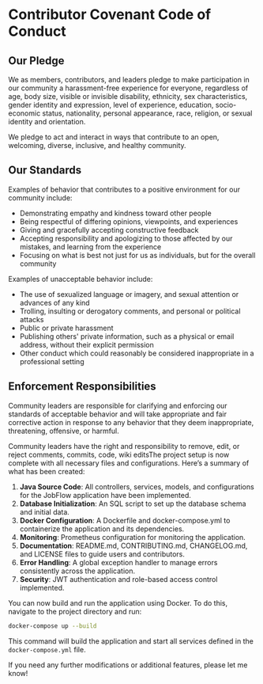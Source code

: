 # Contributor Covenant Code of Conduct

## Our Pledge

We as members, contributors, and leaders pledge to make participation in our
community a harassment-free experience for everyone, regardless of age, body
size, visible or invisible disability, ethnicity, sex characteristics, gender
identity and expression, level of experience, education, socio-economic status,
nationality, personal appearance, race, religion, or sexual identity
and orientation.

We pledge to act and interact in ways that contribute to an open, welcoming,
diverse, inclusive, and healthy community.

## Our Standards

Examples of behavior that contributes to a positive environment for our
community include:

* Demonstrating empathy and kindness toward other people
* Being respectful of differing opinions, viewpoints, and experiences
* Giving and gracefully accepting constructive feedback
* Accepting responsibility and apologizing to those affected by our mistakes,
  and learning from the experience
* Focusing on what is best not just for us as individuals, but for the
  overall community

Examples of unacceptable behavior include:

* The use of sexualized language or imagery, and sexual attention or
  advances of any kind
* Trolling, insulting or derogatory comments, and personal or political attacks
* Public or private harassment
* Publishing others' private information, such as a physical or email
  address, without their explicit permission
* Other conduct which could reasonably be considered inappropriate in a
  professional setting

## Enforcement Responsibilities

Community leaders are responsible for clarifying and enforcing our standards of
acceptable behavior and will take appropriate and fair corrective action in
response to any behavior that they deem inappropriate, threatening, offensive,
or harmful.

Community leaders have the right and responsibility to remove, edit, or reject
comments, commits, code, wiki editsThe project setup is now complete with all necessary files and configurations. Here’s a summary of what has been created:

1. **Java Source Code**: All controllers, services, models, and configurations for the JobFlow application have been implemented.
2. **Database Initialization**: An SQL script to set up the database schema and initial data.
3. **Docker Configuration**: A Dockerfile and docker-compose.yml to containerize the application and its dependencies.
4. **Monitoring**: Prometheus configuration for monitoring the application.
5. **Documentation**: README.md, CONTRIBUTING.md, CHANGELOG.md, and LICENSE files to guide users and contributors.
6. **Error Handling**: A global exception handler to manage errors consistently across the application.
7. **Security**: JWT authentication and role-based access control implemented.

You can now build and run the application using Docker. To do this, navigate to the project directory and run:

```bash
docker-compose up --build
```

This command will build the application and start all services defined in the `docker-compose.yml` file.

If you need any further modifications or additional features, please let me know!
